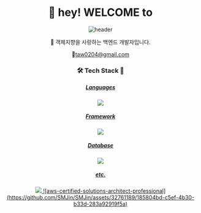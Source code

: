 <div align="center">
  <h1>👋 hey! WELCOME to</h1>

![header](https://capsule-render.vercel.app/api?type=venom&color=timeGradient&text=Juno's%20PlayGround&fontSize=50&theme=radical)

🐯 객체지향을 사랑하는 백엔드 개발자입니다.

📧taw0204@gmail.com

<h3>🛠️ Tech Stack 🔧</h3>
<p align="center">
  <a href="https://skillicons.dev">
    <h5>Languages</h5>
    <img src="https://skillicons.dev/icons?i=java,nodejs,js,jquery" />
    <h5>Framework</h5>
    <img src="https://skillicons.dev/icons?i=spring,react" />
    <h5>Database</h5>
    <img src="https://skillicons.dev/icons?i=mysql" />
    <h5>etc.</h5>
    <img src="https://skillicons.dev/icons?i=aws,gitlab,gradle,postman" />
    ![aws-certified-solutions-architect-professional](https://github.com/SMJin/SMJin/assets/32761189/185804bd-c5ef-4b30-b33d-283a92919f5a)
  </a>
</p>

</div>
<!--
**SMJin/SMJin** is a ✨ _special_ ✨ repository because its `README.md` (this file) appears on your GitHub profile.

Here are some ideas to get you started:

- 🔭 I’m currently working on ...
- 🌱 I’m currently learning ...
- 👯 I’m looking to collaborate on ...
- 🤔 I’m looking for help with ...
- 💬 Ask me about ...
- 📫 How to reach me: ...
- 😄 Pronouns: ...
- ⚡ Fun fact: ...
-->
